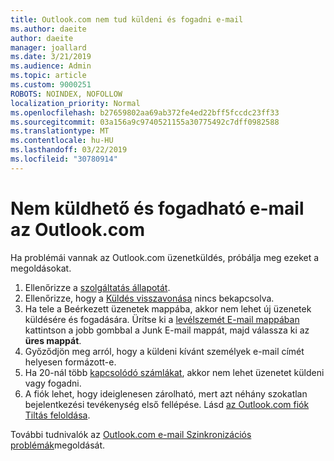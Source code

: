 ```yaml
---
title: Outlook.com nem tud küldeni és fogadni e-mail
ms.author: daeite
author: daeite
manager: joallard
ms.date: 3/21/2019
ms.audience: Admin
ms.topic: article
ms.custom: 9000251
ROBOTS: NOINDEX, NOFOLLOW
localization_priority: Normal
ms.openlocfilehash: b27659802aa69ab372fe4ed22bff5fccdc23ff33
ms.sourcegitcommit: 03a156a9c9740521155a30775492c7dff0982588
ms.translationtype: MT
ms.contentlocale: hu-HU
ms.lasthandoff: 03/22/2019
ms.locfileid: "30780914"
---
```

# <a name="cant-send-or-receive-email-in-outlookcom"></a>Nem küldhető és fogadható e-mail az Outlook.com

Ha problémái vannak az Outlook.com üzenetküldés, próbálja meg ezeket a megoldásokat.

1. Ellenőrizze a [szolgáltatás állapotát](https://go.microsoft.com/fwlink/p/?linkid=837482).
1. Ellenőrizze, hogy a [Küldés visszavonása](https://outlook.live.com/mail/options/mail/messageContent/undoSend) nincs bekapcsolva.
1. Ha tele a Beérkezett üzenetek mappába, akkor nem lehet új üzenetek küldésére és fogadására. Ürítse ki a [levélszemét E-mail mappában](https://outlook.live.com/mail/junkemail) kattintson a jobb gombbal a Junk E-mail mappát, majd válassza ki az **üres mappát**.
1. Győződjön meg arról, hogy a küldeni kívánt személyek e-mail címét helyesen formázott-e.
1. Ha 20-nál több [kapcsolódó számlákat](https://outlook.live.com/mail/options/mail/accounts/connected), akkor nem lehet üzenetet küldeni vagy fogadni.
1. A fiók lehet, hogy ideiglenesen zárolható, mert azt néhány szokatlan bejelentkezési tevékenység első fellépése. Lásd [az Outlook.com fiók Tiltás feloldása](https://support.office.com/article/f4ad2701-d166-4d8b-8a6a-9af2a1f8a4c4).

További tudnivalók az [Outlook.com e-mail Szinkronizációs problémák](https://support.office.com/article/d39e3341-8d79-4bf1-b3c7-ded602233642)megoldását.